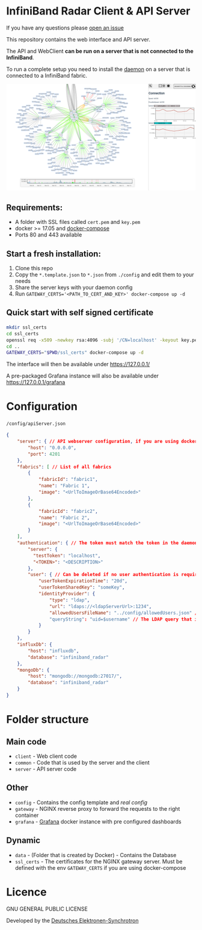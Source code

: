 # InfiniBand Radar Client & API Server

If you have any questions please [open an issue](https://github.com/infiniband-radar/infiniband-radar-daemon/issues)

This repository contains the web interface and API server.

The API and WebClient **can be run on a server that is not connected to the InfiniBand**.

To run a complete setup you need to install the [daemon](https://github.com/infiniband-radar/infiniband-radar-daemon) on a server that is connected to a InfiniBand fabric.

![InfiniBand-Radar](./screenshot1.png)

## Requirements: 
 - A folder with SSL files called `cert.pem` and `key.pem`
 - docker >= 17.05 and [docker-compose](https://github.com/docker/compose/releases)
 - Ports 80 and 443 available

## Start a fresh installation:
1. Clone this repo
2. Copy the `*.template.json` to `*.json` from `./config` and edit them to your needs
3. Share the server keys with your daemon config
4. Run `GATEWAY_CERTS='<PATH_TO_CERT_AND_KEY>' docker-compose up -d`

## Quick start with self signed certificate 
```sh
mkdir ssl_certs
cd ssl_certs
openssl req -x509 -newkey rsa:4096 -subj '/CN=localhost' -keyout key.pem -out cert.pem -days 365 -nodes
cd ..
GATEWAY_CERTS="$PWD/ssl_certs" docker-compose up -d
```

The interface will then be available under https://127.0.0.1/

A pre-packaged Grafana instance will also be available under https://127.0.0.1/grafana

# Configuration

`/config/apiServer.json`

```json
{
    "server": { // API webserver configuration, if you are using docker-compose leave it as it is
        "host": "0.0.0.0",
        "port": 4201
    },
    "fabrics": [ // List of all fabrics
        {
            "fabricId": "fabric1",
            "name": "Fabric 1",
            "image": "<UrlToImageOrBase64Encoded>"
        },
        {
            "fabricId": "fabric2",
            "name": "Fabric 2",
            "image": "<UrlToImageOrBase64Encoded>"
        }
    ],
    "authentication": { // The token must match the token in the daemon config
        "server": {
          "testToken": "localhost",
          "<TOKEN>": "<DESCRIPTION>"
        },
        "user": { // Can be deleted if no user authentication is required.
            "userTokenExpirationTime": "20d",
            "userTokenSharedKey": "someKey",
            "identityProvider": {
                "type": "ldap",
                "url": "ldaps://<ldapServerUrl>:1234",
                "allowedUsersFileName": "../config/allowedUsers.json" // Can be deleted if all valid LDAP users should have accsess to the application
                "queryString": "uid=$username" // The LDAP query that is used in a bind, the $username will be repaced with the username
            }
        }
    },
    "influxDb": {
        "host": "influxdb",
        "database": "infiniband_radar"
    },
    "mongoDb": {
        "host": "mongodb://mongodb:27017/",
        "database": "infiniband_radar"
    }
}
```



# Folder structure
## Main code
- `client` - Web client code
- `common` - Code that is used by the server and the client
- `server` - API server code

## Other
- `config` - Contains the config template and _real config_
- `gateway` - NGINX reverse proxy to forward the requests to the right container
- `grafana` - [Grafana](https://grafana.com/) docker instance with pre configured dashboards

## Dynamic
- `data` - (Folder that is created by Docker) - Contains the Database
- `ssl_certs` - The certificates for the NGINX gateway server. Must be defined with the env `GATEWAY_CERTS` if you are using docker-compose

# Licence
GNU GENERAL PUBLIC LICENSE

Developed by the [Deutsches Elektronen-Synchrotron](https://www.desy.de/)
